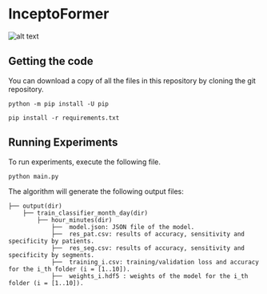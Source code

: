 # InceptoFormer

![alt text](https://github.com/SafwenNaimi/InceptoFormer/blob/main/architecture.png)


## Getting the code
You can download a copy of all the files in this repository by cloning the git repository.

`python -m pip install -U pip`

`pip install -r requirements.txt`


## Running Experiments

To run experiments, execute the following file.

`python main.py`

The algorithm will generate the following output files:

    ├── output(dir)
        ├── train_classifier_month_day(dir)   
            ├── hour_minutes(dir)
	            ├──  model.json: JSON file of the model.               
	            ├──  res_pat.csv: results of accuracy, sensitivity and specificity by patients.
                ├──  res_seg.csv: results of accuracy, sensitivity and specificity by segments.	                
                ├──  training_i.csv: training/validation loss and accuracy for the i_th folder (i = [1..10]).   
	            ├──  weights_i.hdf5 : weights of the model for the i_th folder (i = [1..10]).   
